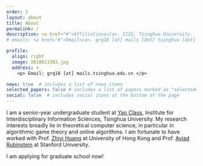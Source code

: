 ```yaml
---
order: 1
layout: about
title: About
permalink: /
description: <a href="#">Affiliations</a>. IIIS, Tsinghua University. 
# emails: <a href="#">Email</a>. grq18 [at] mails [dot] tsinghua [dot] edu [dot] cn

profile:
  align: right
  image: 2018011383.jpg
  address: >
    <p> Email: grq18 [at] mails.tsinghua.edu.cn </p>

news: true  # includes a list of news items
selected_papers: false # includes a list of papers marked as "selected={true}"
social: false  # includes social icons at the bottom of the page
---
```


I am a senior-year undergraduate student at [Yao Class](https://iiis.tsinghua.edu.cn/en/yaoclass/), Institute for Interdisciplinary Information Sciences, Tsinghua University. My research interests broadly lie in theoretical computer science, in particular in algorithmic game theory and online algorithms. I am fortunate to have worked with Prof. [Zhiyi Huang](https://i.cs.hku.hk/~zhiyi/) at University of Hong Kong and Prof. [Aviad Rubinstein](https://cs.stanford.edu/~aviad/) at Stanford University.

I am applying for graduate school now!
